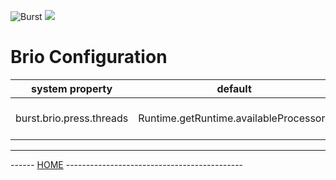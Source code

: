 ![Burst](../../../../../../../..//../documentation/burst_h_small.png "")
![](../../../../../../../../doc/brio_small.png "")

# Brio Configuration

|  system property |  default |  description |
|---|---|---|
|  burst.brio.press.threads |  Runtime.getRuntime.availableProcessors |  press worker threads  |
---
------ [HOME](../../../../../../../../../readme.md) -------------------------------------------- 
